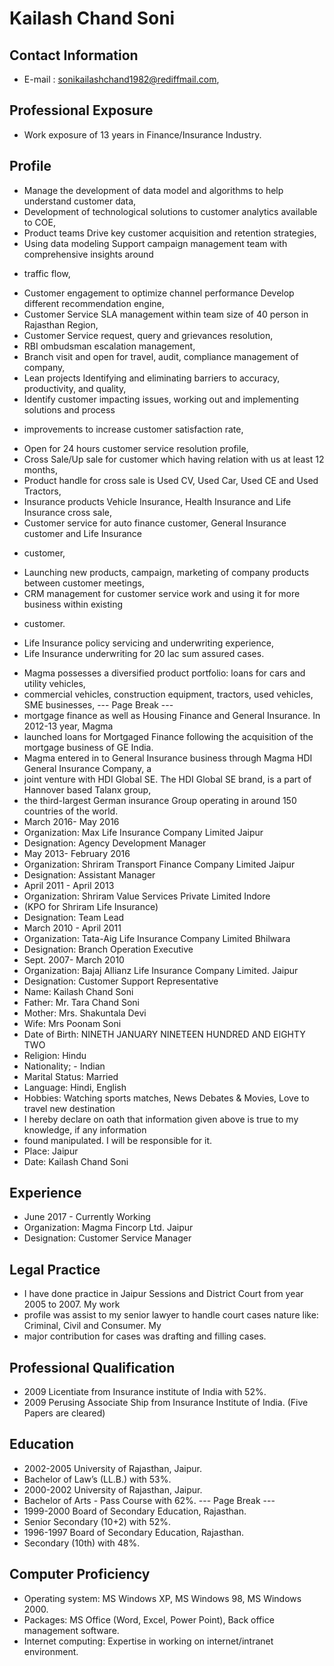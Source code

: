 # Kailash Chand Soni

## Contact Information

* E-mail : sonikailashchand1982@rediffmail.com,


## Professional Exposure

* Work exposure of 13 years in Finance/Insurance Industry.


## Profile

- Manage the development of data model and algorithms to help understand customer data,
- Development of technological solutions to customer analytics available to COE,
- Product teams Drive key customer acquisition and retention strategies,
- Using data modeling Support campaign management team with comprehensive insights around
* traffic flow,
- Customer engagement to optimize channel performance Develop different recommendation engine,
- Customer Service SLA management within team size of 40 person in Rajasthan Region,
- Customer Service request, query and grievances resolution,
- RBI ombudsman escalation management,
- Branch visit and open for travel, audit, compliance management of company,
- Lean projects Identifying and eliminating barriers to accuracy, productivity, and quality,
- Identify customer impacting issues, working out and implementing solutions and process
* improvements to increase customer satisfaction rate,
- Open for 24 hours customer service resolution profile,
- Cross Sale/Up sale for customer which having relation with us at least 12 months,
- Product handle for cross sale is Used CV, Used Car, Used CE and Used Tractors,
- Insurance products Vehicle Insurance, Health Insurance and Life Insurance cross sale,
- Customer service for auto finance customer, General Insurance customer and Life Insurance
* customer,
- Launching new products, campaign, marketing of company products between customer meetings,
- CRM management for customer service work and using it for more business within existing
* customer.
- Life Insurance policy servicing and underwriting experience,
- Life Insurance underwriting for 20 lac sum assured cases.
* Magma possesses a diversified product portfolio: loans for cars and utility vehicles,
* commercial vehicles, construction equipment, tractors, used vehicles, SME businesses,
--- Page Break ---
* mortgage finance as well as Housing Finance and General Insurance. In 2012-13 year, Magma
* launched loans for Mortgaged Finance following the acquisition of the mortgage business of GE India.
* Magma entered in to General Insurance business through Magma HDI General Insurance Company, a
* joint venture with HDI Global SE. The HDI Global SE brand, is a part of Hannover based Talanx group,
* the third-largest German insurance Group operating in around 150 countries of the world.
* March 2016- May 2016
* Organization: Max Life Insurance Company Limited Jaipur
* Designation: Agency Development Manager
* May 2013- February 2016
* Organization: Shriram Transport Finance Company Limited Jaipur
* Designation: Assistant Manager
* April 2011 - April 2013
* Organization: Shriram Value Services Private Limited Indore
* (KPO for Shriram Life Insurance)
* Designation: Team Lead
* March 2010 - April 2011
* Organization: Tata-Aig Life Insurance Company Limited Bhilwara
* Designation: Branch Operation Executive
* Sept. 2007- March 2010
* Organization: Bajaj Allianz Life Insurance Company Limited. Jaipur
* Designation: Customer Support Representative
* Name: Kailash Chand Soni
* Father: Mr. Tara Chand Soni
* Mother: Mrs. Shakuntala Devi
* Wife: Mrs Poonam Soni
* Date of Birth: NINETH JANUARY NINETEEN HUNDRED AND EIGHTY TWO
* Religion: Hindu
* Nationality; - Indian
* Marital Status: Married
* Language: Hindi, English
* Hobbies: Watching sports matches, News Debates & Movies, Love to travel new destination
* I hereby declare on oath that information given above is true to my knowledge, if any information
* found manipulated. I will be responsible for it.
* Place: Jaipur
* Date: Kailash Chand Soni


## Experience

* June 2017 - Currently Working
* Organization: Magma Fincorp Ltd. Jaipur
* Designation: Customer Service Manager


## Legal Practice

* I have done practice in Jaipur Sessions and District Court from year 2005 to 2007. My work
* profile was assist to my senior lawyer to handle court cases nature like: Criminal, Civil and Consumer. My
* major contribution for cases was drafting and filling cases.


## Professional Qualification

* 2009 Licentiate from Insurance institute of India with 52%.
* 2009 Perusing Associate Ship from Insurance Institute of India. (Five Papers are cleared)


## Education

* 2002-2005 University of Rajasthan, Jaipur.
* Bachelor of Law’s (LL.B.) with 53%.
* 2000-2002 University of Rajasthan, Jaipur.
* Bachelor of Arts - Pass Course with 62%.
--- Page Break ---
* 1999-2000 Board of Secondary Education, Rajasthan.
* Senior Secondary (10+2) with 52%.
* 1996-1997 Board of Secondary Education, Rajasthan.
* Secondary (10th) with 48%.


## Computer Proficiency

* Operating system: MS Windows XP, MS Windows 98, MS Windows 2000.
* Packages: MS Office (Word, Excel, Power Point), Back office management software.
* Internet computing: Expertise in working on internet/intranet environment.

